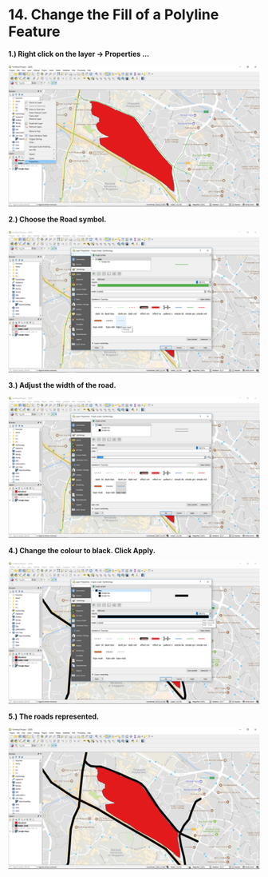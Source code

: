 # 14. Change the Fill of a Polyline Feature

**1.\) Right click on the layer -&gt; Properties ...**

![](../.gitbook/assets/image.png)

**2.\) Choose the Road symbol.**

![](../.gitbook/assets/image%20%2862%29.png)

**3.\) Adjust the width of the road.** 

![](../.gitbook/assets/image%20%2838%29.png)

**4.\) Change the colour to black. Click Apply.**

![](../.gitbook/assets/image%20%2869%29.png)

**5.\) The roads represented.**

![](../.gitbook/assets/image%20%28151%29.png)


